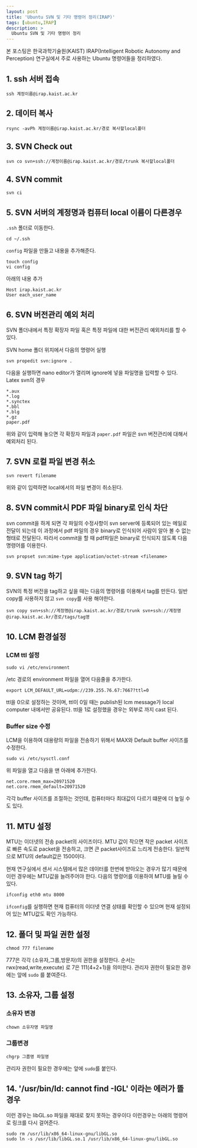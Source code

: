 ```yaml
---
layout: post
title: 'Ubuntu SVN 및 기타 명령어 정리(IRAP)'
tags: [ubuntu,IRAP]
description: >
  Ubuntu SVN 및 기타 명령어 정리
---
```

본 포스팅은 한국과학기술원(KAIST) IRAP(Intelligent Robotic Autonomy and Perception) 연구실에서 주로 사용하는 Ubuntu 명령어들을 정리하였다.

## 1. ssh 서버 접속

```
ssh 계정이름@irap.kaist.ac.kr
```

## 2. 데이터 복사

```
rsync -avPh 계정이름@irap.kaist.ac.kr/경로 복사할local폴더
```

## 3. SVN Check out

```
svn co svn+ssh://계정이름@irap.kaist.ac.kr/경로/trunk 복사할local폴더
```

## 4. SVN commit

```
svn ci
```

## 5. SVN 서버의 계정명과 컴퓨터 local 이름이 다른경우

`.ssh` 폴더로 이동한다.

```
cd ~/.ssh
```

`config` 파일을 만들고 내용을 추가해준다.

```
touch config
vi config
```

아래의 내용 추가

```
Host irap.kaist.ac.kr
User each_user_name
```

## 6. SVN 버전관리 예외 처리

SVN 폴더내에서 특정 확장자 파일 혹은 특정 파일에 대한 버전관리 예외처리를 할 수 있다.

SVN home 폴더 위치에서 다음의 명령어 실행

```
svn propedit svn:ignore .
```

다음을 실행하면 nano editor가 열리며 ignore에 넣을 파일명을 입력할 수 있다. Latex svn의 경우

```
*.aux
*.log
*.synctex
*.bbl
*.blg
*.gz
paper.pdf
```

위와 같이 입력해 놓으면 각 확장자 파일과 `paper.pdf` 파일은 svn 버전관리에 대해서 예외처리 된다.

## 7. SVN 로컬 파일 변경 취소

```
svn revert filename
```

위와 같이 입력하면 local에서의 파일 변경이 취소된다.

## 8. SVN commit시 PDF 파일 binary로 인식 차단

svn commit을 하게 되면 각 파일의 수정사항이 svn server에 등록되어 있는 메일로 전달이 되는데 이 과정에서 pdf 파일의 경우 binary로 인식되어 사람이 알아 볼 수 없는 형태로 전달된다. 따라서 commit을 할 때 pdf파일은 binary로 인식되지 않도록 다음 명령어를 이용한다.

```
svn propset svn:mime-type application/octet-stream <filename>
```

## 9. SVN tag 하기

SVN의 특정 버전을 tag하고 싶을 때는 다음의 명령어를 이용해서 tag를 만든다. 일반 copy를 사용하지 않고 `svn copy`를 사용 해야한다.

```
svn copy svn+ssh://계정명@irap.kaist.ac.kr/경로/trunk svn+ssh://계정명@irap.kaist.ac.kr/경로/tags/tag명

```

## 10. LCM 환경설정

### LCM ttl 설정

```
sudo vi /etc/environment
```

/etc 경로의 environment 파일을 열어 다음줄을 추가한다.

```
export LCM_DEFAULT_URL=udpm://239.255.76.67:7667?ttl=0
```

ttl을 0으로 설정하는 것이며, ttl이 0일 때는 publish된 lcm message가 local computer 내에서만 공유된다. ttl을 1로 설정했을 경우는 외부로 까지 cast 된다. 

### Buffer size 수정

LCM을 이용하여 대용량의 파일을 전송하기 위해서 MAX와 Default buffer 사이즈를 수정한다.

```
sudo vi /etc/sysctl.conf
```

위 파일을 열고 다음을 맨 아래에 추가한다.

```
net.core.rmem_max=20971520
net.core.rmem_default=20971520
```

각각 buffer 사이즈를 조절하는 것인데, 컴퓨터마다 최대값이 다르기 떄문에 더 높일 수도 있다. 

## 11. MTU 설정

MTU는 이더넷의 전송 packet의 사이즈이다. MTU 값이 작으면 작은 packet 사이즈로 빠른 속도로 packet을 전송하고, 크면 큰 packet사이즈로 느리게 전송한다. 일반적으로 MTU의 default값은 1500이다.

현재 연구실에서 센서 시스템에서 많은 데이터를 한번에 받아오는 경우가 많기 때문에 이런 경우에는 MTU값을 늘려주어야 한다. 다음의 명령어를 이용하여 MTU를 늘릴 수 있다.

```
ifconfig eth0 mtu 8000
```

`ifconfig`를 실행하면 현재 컴퓨터의 이더넷 연결 상태를 확인할 수 있으며 현재 설정되어 있는 MTU값도 확인 가능하다.


## 12. 폴더 및 파일 권한 설정

```
chmod 777 filename
```

777은 각각 (소유자,그룹,방문자)의 권한을 설정한다. 순서는 rwx(read,write,execute) 로 7은 111(4+2+1)을 의미한다. 관리자 권한이 필요한 경우에는 앞에 `sudo` 를 붙여준다.

## 13. 소유자, 그룹 설정

### 소유자 변경

```
chown 소유자명 파일명
```

### 그룹변경

```
chgrp 그룹명 파일명
```

관리자 권한이 필요한 경우에는 앞에 `sudo`를 붙인다.

## 14. '/usr/bin/ld: cannot find -IGL' 이라는 에러가 뜰 경우

이런 경우는 libGL.so 파일을 재대로 찾지 못하는 경우이다 이런경우는 아래의 명령어로 링크를 다시 걸어준다.

```
sudo rm /usr/lib/x86_64-linux-gnu/libGL.so 
sudo ln -s /usr/lib/libGL.so.1 /usr/lib/x86_64-linux-gnu/libGL.so 
```



